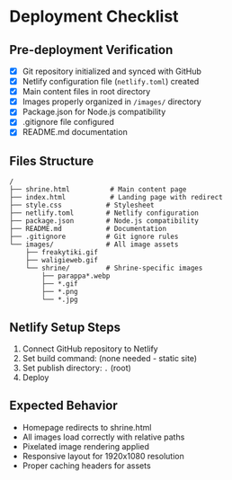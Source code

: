 # Deployment Checklist

## Pre-deployment Verification

- [x] Git repository initialized and synced with GitHub
- [x] Netlify configuration file (`netlify.toml`) created
- [x] Main content files in root directory
- [x] Images properly organized in `/images/` directory
- [x] Package.json for Node.js compatibility
- [x] .gitignore file configured
- [x] README.md documentation

## Files Structure

```
/
├── shrine.html          # Main content page
├── index.html           # Landing page with redirect
├── style.css           # Stylesheet
├── netlify.toml        # Netlify configuration
├── package.json        # Node.js compatibility
├── README.md           # Documentation
├── .gitignore          # Git ignore rules
└── images/             # All image assets
    ├── freakytiki.gif
    ├── waligieweb.gif
    └── shrine/         # Shrine-specific images
        ├── parappa*.webp
        ├── *.gif
        ├── *.png
        └── *.jpg
```

## Netlify Setup Steps

1. Connect GitHub repository to Netlify
2. Set build command: (none needed - static site)
3. Set publish directory: `.` (root)
4. Deploy

## Expected Behavior

- Homepage redirects to shrine.html
- All images load correctly with relative paths
- Pixelated image rendering applied
- Responsive layout for 1920x1080 resolution
- Proper caching headers for assets
